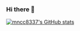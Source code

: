 ### Hi there 👋
[![mncc8337's GitHub stats](https://github-readme-stats.vercel.app/api?username=mncc8337)](https://github.com/anuraghazra/github-readme-stats)
<!--
**mncc8337/mncc8337** is a ✨ _special_ ✨ repository because its `README.md` (this file) appears on your GitHub profile.

Here are some ideas to get you started:

- 🔭 I’m currently working on ...
- 🌱 I’m currently learning ...
- 👯 I’m looking to collaborate on ...
- 🤔 I’m looking for help with ...
- 💬 Ask me about ...
- 📫 How to reach me: ...
- 😄 Pronouns: ...
- ⚡ Fun fact: ...
-->

